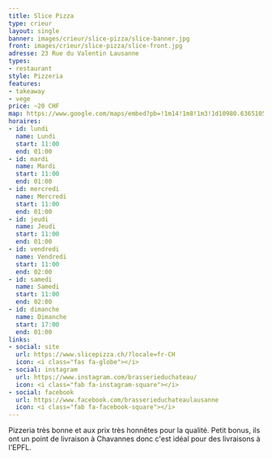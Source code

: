 ```yaml
---
title: Slice Pizza
type: crieur
layout: single
banner: images/crieur/slice-pizza/slice-banner.jpg
front: images/crieur/slice-pizza/slice-front.jpg
adresse: 23 Rue du Valentin Lausanne
types:
- restaurant
style: Pizzeria
features:
- takeaway
- vege
price: ~20 CHF
map: https://www.google.com/maps/embed?pb=!1m14!1m8!1m3!1d10980.636510543509!2d6.6346036!3d46.5247529!3m2!1i1024!2i768!4f13.1!3m3!1m2!1s0x0%3A0x79332bfa4cd655cb!2sBrasserie%20du%20Ch%C3%A2teau!5e0!3m2!1sfr!2sch!4v1669225335208!5m2!1sfr!2sch
horaires:
- id: lundi
  name: Lundi
  start: 11:00
  end: 01:00
- id: mardi
  name: Mardi
  start: 11:00
  end: 01:00
- id: mercredi
  name: Mercredi
  start: 11:00
  end: 01:00
- id: jeudi
  name: Jeudi
  start: 11:00
  end: 01:00
- id: vendredi
  name: Vendredi
  start: 11:00
  end: 02:00
- id: samedi
  name: Samedi
  start: 11:00
  end: 02:00
- id: dimanche
  name: Dimanche
  start: 17:00
  end: 01:00
links:
- social: site
  url: https://www.slicepizza.ch/?locale=fr-CH
  icon: <i class="fas fa-globe"></i>
- social: instagram
  url: https://www.instagram.com/brasserieduchateau/
  icon: <i class="fab fa-instagram-square"></i>
- social: facebook
  url: https://www.facebook.com/brasserieduchateaulausanne
  icon: <i class="fab fa-facebook-square"></i>
---
```


Pizzeria très bonne et aux prix très honnêtes pour la qualité. Petit bonus, ils ont un point de livraison à Chavannes donc c'est idéal pour des livraisons à l'EPFL.
